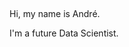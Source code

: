 ##
Hi, my name is André.


I'm a future Data Scientist.
<!--

<div>
<a href="https://github.com/AndreNascimentoDS">
<img loading="lazy" height="180em" src="https://github-readme-stats.vercel.app/api?username=AndreNascimentoDS&show_icons=true&theme=dracula&include_all_commits=true&count_private=true"/>
</div>

**AndreNascimentoDS/AndreNascimentoDS** is a ✨ _special_ ✨ repository because its `README.md` (this file) appears on your GitHub profile.

Here are some ideas to get you started:

- 🔭 I’m currently working on ...
- 🌱 I’m currently learning ...
- 👯 I’m looking to collaborate on ...
- 🤔 I’m looking for help with ...
- 💬 Ask me about ...
- 📫 How to reach me: ...
- 😄 Pronouns: ...
- ⚡ Fun fact: ...
-->
